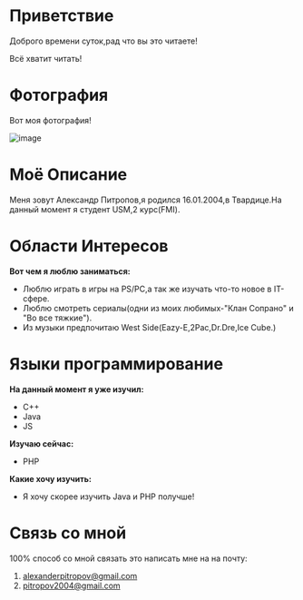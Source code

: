 # Приветствие

Доброго времени суток,рад что вы это читаете!

Всё хватит читать!

# Фотография

Вот моя фотография!

![image](https://i.imgur.com/VVTRavG.jpeg)

# Моё Описание

Меня зовут Александр Питропов,я родился 16.01.2004,в Твардице.На данный момент я студент USM,2 курс(FMI).

# Области Интересов

**Вот чем я люблю заниматься:**

- Люблю играть в игры на PS/PC,а так же изучать что-то новое в IT-сфере.
- Люблю смотреть сериалы(одни из моих любимых-"Клан Сопрано" и "Во все тяжкие").
- Из музыки предпочитаю West Side(Eazy-E,2Pac,Dr.Dre,Ice Cube.)

# Языки программирование

**На данный момент я уже изучил:**

- С++
- Java
- JS

**Изучаю сейчас:**

- PHP

**Какие хочу изучить:**

- Я хочу скорее  изучить Java и PHP получше!

# Связь со мной

100% способ со мной связать это написать мне на на почту:

1. [alexanderpitropov@gmail.com](mailto:alexanderpitropov@gmail.com)
2. [pitropov2004@gmail.com](mailto:pitropov2004@gmail.com)
